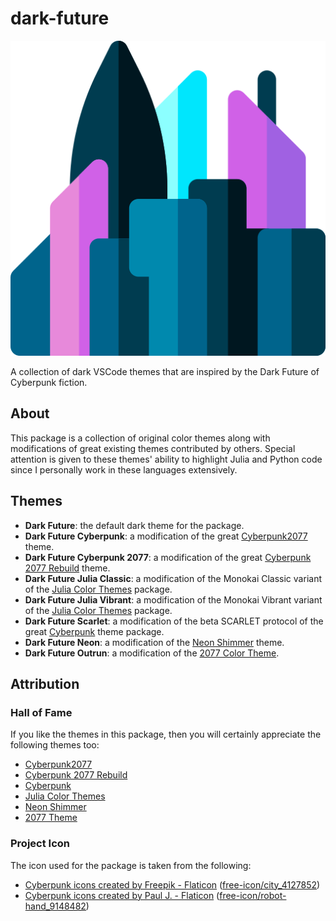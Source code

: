 # dark-future

![dark-future-flaticon-logo](assets/images/icon.png)

A collection of dark VSCode themes that are inspired by the Dark Future of Cyberpunk fiction.

## About

This package is a collection of original color themes along with modifications of great existing themes contributed by others.
Special attention is given to these themes' ability to highlight Julia and Python code since I personally work in these languages extensively.

## Themes

- **Dark Future**: the default dark theme for the package.
- **Dark Future Cyberpunk**: a modification of the great [Cyberpunk2077](https://github.com/jwsandeman/cyberpunk2077-theme) theme.
- **Dark Future Cyberpunk 2077**: a modification of the great [Cyberpunk 2077 Rebuild](https://github.com/carlos18mz/Cyberpunk-2077-rebuild) theme.
- **Dark Future Julia Classic**: a modification of the Monokai Classic variant of the [Julia Color Themes](https://github.com/CameronBieganek/julia-color-themes) package.
- **Dark Future Julia Vibrant**: a modification of the Monokai Vibrant variant of the [Julia Color Themes](https://github.com/CameronBieganek/julia-color-themes) package.
- **Dark Future Scarlet**: a modification of the beta SCARLET protocol of the great [Cyberpunk](https://github.com/prometheux-ar/cyberpunk) theme package.
- **Dark Future Neon**: a modification of the [Neon Shimmer](https://github.com/Pipe-Runner-Lab/neon-shimmer) theme.
- **Dark Future Outrun**: a modification of the [2077 Color Theme](https://github.com/endormi/vscode-2077-theme).

## Attribution

### Hall of Fame

If you like the themes in this package, then you will certainly appreciate the following themes too:

- [Cyberpunk2077](https://github.com/jwsandeman/cyberpunk2077-theme)
- [Cyberpunk 2077 Rebuild](https://github.com/carlos18mz/Cyberpunk-2077-rebuild)
- [Cyberpunk](https://github.com/prometheux-ar/cyberpunk)
- [Julia Color Themes](https://github.com/CameronBieganek/julia-color-themes)
- [Neon Shimmer](https://github.com/Pipe-Runner-Lab/neon-shimmer)
- [2077 Theme](https://github.com/endormi/vscode-2077-theme)

### Project Icon

The icon used for the package is taken from the following:

- [Cyberpunk icons created by Freepik - Flaticon](https://www.flaticon.com/free-icons/cyberpunk) ([free-icon/city_4127852](https://www.flaticon.com/free-icon/city_4127852))
- [Cyberpunk icons created by Paul J. - Flaticon](https://www.flaticon.com/free-icons/cyberpunk) ([free-icon/robot-hand_9148482](https://www.flaticon.com/free-icon/robot-hand_9148482))
